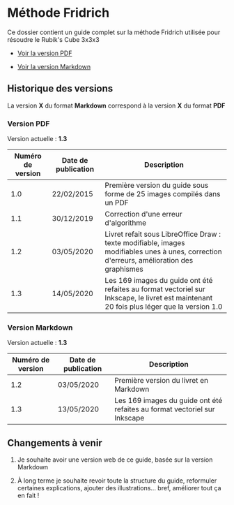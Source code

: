 # Méthode Fridrich

Ce dossier contient un guide complet sur la méthode Fridrich utilisée pour résoudre le Rubik's Cube 3x3x3

- [Voir la version PDF](Méthode_Fridrich.pdf)

- [Voir la version Markdown](Méthode_Fridrich.md)

## Historique des versions

La version **X** du format **Markdown** correspond à la version **X** du format **PDF**

### Version PDF

Version actuelle : **1.3**

| Numéro de version | Date de publication | Description |
| ----------------- | ------------------- | ----------- |
| 1.0 | 22/02/2015 | Première version du guide sous forme de 25 images compilés dans un PDF |
| 1.1 | 30/12/2019 | Correction d'une erreur d'algorithme |
| 1.2 | 03/05/2020 | Livret refait sous LibreOffice Draw : texte modifiable, images modifiables unes à unes, correction d'erreurs, amélioration des graphismes |
| 1.3 | 14/05/2020 | Les 169 images du guide ont été refaites au format vectoriel sur Inkscape, le livret est maintenant 20 fois plus léger que la version 1.0 |

### Version Markdown

Version actuelle : **1.3**

| Numéro de version | Date de publication | Description |
| ----------------- | ------------------- | ----------- |
| 1.2 | 03/05/2020 | Première version du livret en Markdown |
| 1.3 | 13/05/2020 | Les 169 images du guide ont été refaites au format vectoriel sur Inkscape |

## Changements à venir

1. Je souhaite avoir une version web de ce guide, basée sur la version Markdown

2. À long terme je souhaite revoir toute la structure du guide, reformuler certaines explications, ajouter des illustrations... bref, améliorer tout ça en fait !
